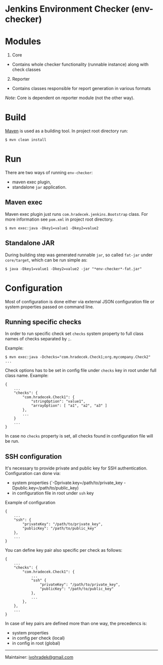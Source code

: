 # Jenkins Environment Checker (env-checker)

# Modules

1. Core
 - Contains whole checker functionality (runnable instance) along with check classes
2. Reporter
 - Contains classes responsible for report generation in various formats

*Note*: Core is dependent on reporter module (not the other way).

# Build
[Maven](https://maven.apache.org/) is used as a building tool. In project root directory run:

```
$ mvn clean install
```

# Run
There are two ways of running `env-checker`:
 - maven exec plugin,
 - standalone `jar` application.

## Maven exec
Maven exec plugin just runs `com.hradecek.jenkins.Bootstrap` class. For more information see `pom.xml` in project root directory.
```
$ mvn exec:java -Dkey1=value1 -Dkey2=value2
```

## Standalone JAR
During building step was generated runnable `jar`, so called `fat-jar` under `core/target`, which can be run simple as:
```
$ java -Dkey1=value1 -Dkey2=value2 -jar "*env-checker*-fat.jar"
```

# Configuration
Most of configuration is done either via external JSON configuration file or system properties passed on command line.

## Running specific checks
In order to run specific check set `checks` system property to full class names of checks separated by `;`.

Example:
```
$ mvn exec:java -Dchecks="com.hradecek.Check1;org.mycompany.Check2" ...
```

Check options has to be set in config file under `checks` key in root under full class name.
Example:
```
{
    ...
    "checks": {
        "com.hradecek.Check1": {
            "stringOption": "value1",
            "arrayOption": [ "a1", "a2", "a3" ]
        },
        ...
    }
    ...
}
```

In case no `checks` property is set, all checks found in configuration file will be run.

## SSH configuration
It's necessary to provide private and public key for SSH authentication.
Configuration can done via:
 - system properties (`-Dprivate.key=/path/to/private_key -Dpublic.key=/path/to/public_key)
 - in configuration file in root under `ssh` key

Example of configuration
```
{
    ...
    "ssh": {
        "privateKey": "/path/to/private_key",
        "publicKey": "/path/to/public_key"
    },
    ...
}
```

You can define key pair also specific per check as follows:
```
{
    ...
    "checks": {
        "com.hradecek.Check1": {
            ...
            "ssh" {
                "privateKey": "/path/to/private_key",
                "publicKey": "/path/to/public_key"
            },
            ...
        },
    },
    ...
}
```

In case of key pairs are defined more than one way, the precedencs is:
 - system properties
 - in config per check (local)
 - in config in root (global)

---
Maintainer: [ivohradek@gmail.com](mailto:ivohradek@gmail.com)
